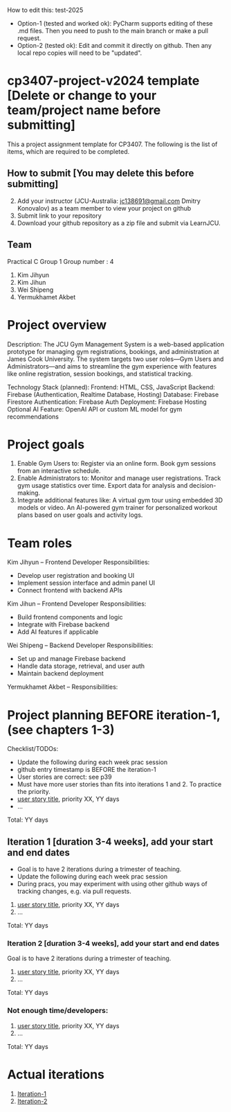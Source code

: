 How to edit this: test-2025
* Option-1 (tested and worked ok): PyCharm supports editing of these .md files. Then you need to push to the main branch or make a pull request.
* Option-2 (tested ok): Edit and commit it directly on github. Then any local repo copies will need to be "updated".

# cp3407-project-v2024 template [Delete or change to your team/project name before submitting]

This a project assignment template for CP3407. 
The following is the list of items, which are required to be completed.

## How to submit [You may delete this before submitting]

2. Add your instructor (JCU-Australia: jc138691@gmail.com Dmitry Konovalov) as a team member to view your project on github
1. Submit link to your repository
2. Download your github repository as a zip file and submit via LearnJCU.

## Team
Practical C
Group 1
Group number : 4
1. Kim Jihyun
2. Kim Jihun
3. Wei Shipeng
4. Yermukhamet Akbet

# Project overview
Description:
The JCU Gym Management System is a web-based application prototype for managing gym registrations, bookings, and administration at James Cook University. 
The system targets two user roles—Gym Users and Administrators—and aims to streamline the gym experience with features like online registration, session bookings, and statistical tracking.

Technology Stack (planned):
Frontend: HTML, CSS, JavaScript
Backend: Firebase (Authentication, Realtime Database, Hosting)
Database: Firebase Firestore
Authentication: Firebase Auth
Deployment: Firebase Hosting
Optional AI Feature: OpenAI API or custom ML model for gym recommendations

# Project goals
1. Enable Gym Users to:
Register via an online form.
Book gym sessions from an interactive schedule.
2. Enable Administrators to:
Monitor and manage user registrations.
Track gym usage statistics over time.
Export data for analysis and decision-making.
3. Integrate additional features like:
A virtual gym tour using embedded 3D models or video.
An AI-powered gym trainer for personalized workout plans based on user goals and activity logs.

# Team roles
Kim Jihyun – Frontend Developer
Responsibilities:
- Develop user registration and booking UI  
- Implement session interface and admin panel UI  
- Connect frontend with backend APIs

Kim Jihun – Frontend Developer
Responsibilities:
- Build frontend components and logic  
- Integrate with Firebase backend  
- Add AI features if applicable

Wei Shipeng – Backend Developer
Responsibilities:
- Set up and manage Firebase backend  
- Handle data storage, retrieval, and user auth  
- Maintain backend deployment

Yermukhamet Akbet – 
Responsibilities:


# Project planning BEFORE iteration-1, (see chapters 1-3)
Checklist/TODOs: 
* Update the following during each week prac session
* github entry timestamp is BEFORE the iteration-1
* User stories are correct: see p39
* Must have more user stories than fits into iterations 1 and 2. To practice the priority.
* [user story title](./user_stories/user_story_01_title.md), priority XX, YY days 
* ...

Total: YY days


## Iteration 1 [duration 3-4 weeks], add your start and end dates 

* Goal is to have 2 iterations during a trimester of teaching.
* Update the following during each week prac session
* During pracs, you may experiment with using other github ways of tracking changes, e.g. via pull requests.

1. [user story title](./user_stories/user_story_01_title.md), priority XX, YY days 
2. ...

Total: YY days


### Iteration 2 [duration 3-4 weeks], add your start and end dates
Goal is to have 2 iterations during a trimester of teaching.
1. [user story title](./user_stories/user_story_01_title.md), priority XX, YY days 
2. ...

Total: YY days

### Not enough time/developers: 
1. [user story title](./user_stories/user_story_01_title.md), priority XX, YY days 
2. ...

Total: YY days

# Actual iterations
1. [Iteration-1](./iteration_1.md)
2. [Iteration-2](./iteration_2.md)